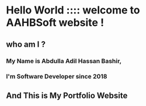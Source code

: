 # Hello World :::: welcome to AAHBSoft website !
## who am I ? 
### My Name is Abdulla Adil Hassan Bashir,
### I'm Software Developer since 2018 
## And This is My Portfolio Website
